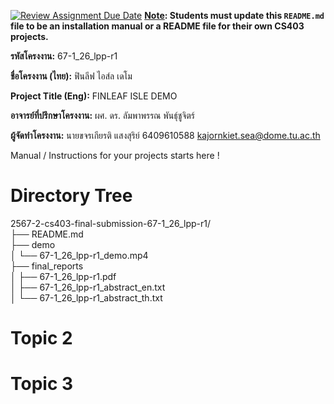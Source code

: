 [![Review Assignment Due Date](https://classroom.github.com/assets/deadline-readme-button-22041afd0340ce965d47ae6ef1cefeee28c7c493a6346c4f15d667ab976d596c.svg)](https://classroom.github.com/a/w8H8oomW)
**<ins>Note</ins>: Students must update this `README.md` file to be an installation manual or a README file for their own CS403 projects.**

**รหัสโครงงาน:** 67-1_26_lpp-r1

**ชื่อโครงงาน (ไทย):** ฟินลีฟ ไอส์ล เดโม

**Project Title (Eng):** FINLEAF ISLE DEMO 

**อาจารย์ที่ปรึกษาโครงงาน:** ผศ. ดร. ลัมพาพรรณ พันธุ์ชูจิตร์

**ผู้จัดทำโครงงาน:** นายขจรเกียรติ แสงสุริย์  6409610588  kajornkiet.sea@dome.tu.ac.th


   
Manual / Instructions for your projects starts here !
# Directory Tree

2567-2-cs403-final-submission-67-1_26_lpp-r1/  
├── README.md  
├── demo  
│  └── 67-1_26_lpp-r1_demo.mp4  
├── final_reports  
│  ├── 67-1_26_lpp-r1.pdf  
│  ├── 67-1_26_lpp-r1_abstract_en.txt  
│  └── 67-1_26_lpp-r1_abstract_th.txt  

# Topic 2 
# Topic 3

